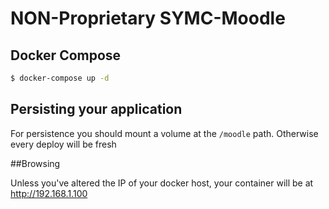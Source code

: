 
# NON-Proprietary SYMC-Moodle

## Docker Compose

```bash
$ docker-compose up -d
```

## Persisting your application

For persistence you should mount a volume at the `/moodle` path.
Otherwise every deploy will be fresh

##Browsing

Unless you've altered the IP of your docker host, your container will be at http://192.168.1.100

